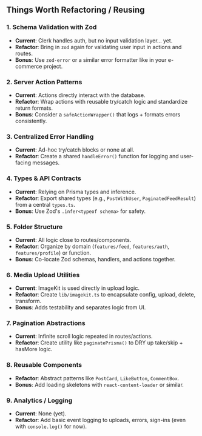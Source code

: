 ## Things Worth Refactoring / Reusing

### 1. Schema Validation with Zod

- **Current**: Clerk handles auth, but no input validation layer... yet.
- **Refactor**: Bring in `zod` again for validating user input in actions and routes.
- **Bonus**: Use `zod-error` or a similar error formatter like in your e-commerce project.

### 2. Server Action Patterns

- **Current**: Actions directly interact with the database.
- **Refactor**: Wrap actions with reusable try/catch logic and standardize return formats.
- **Bonus**: Consider a `safeActionWrapper()` that logs + formats errors consistently.

### 3. Centralized Error Handling

- **Current**: Ad-hoc try/catch blocks or none at all.
- **Refactor**: Create a shared `handleError()` function for logging and user-facing messages.

### 4. Types & API Contracts

- **Current**: Relying on Prisma types and inference.
- **Refactor**: Export shared types (e.g., `PostWithUser`, `PaginatedFeedResult`) from a central `types.ts`.
- **Bonus**: Use Zod's `.infer<typeof schema>` for safety.

### 5. Folder Structure

- **Current**: All logic close to routes/components.
- **Refactor**: Organize by domain (`features/feed`, `features/auth`, `features/profile`) or function.
- **Bonus**: Co-locate Zod schemas, handlers, and actions together.

### 6. Media Upload Utilities

- **Current**: ImageKit is used directly in upload logic.
- **Refactor**: Create `lib/imagekit.ts` to encapsulate config, upload, delete, transform.
- **Bonus**: Adds testability and separates logic from UI.

### 7. Pagination Abstractions

- **Current**: Infinite scroll logic repeated in routes/actions.
- **Refactor**: Create utility like `paginatePrisma()` to DRY up take/skip + hasMore logic.

### 8. Reusable Components

- **Refactor**: Abstract patterns like `PostCard`, `LikeButton`, `CommentBox`.
- **Bonus**: Add loading skeletons with `react-content-loader` or similar.

### 9. Analytics / Logging

- **Current**: None (yet).
- **Refactor**: Add basic event logging to uploads, errors, sign-ins (even with `console.log()` for now).
